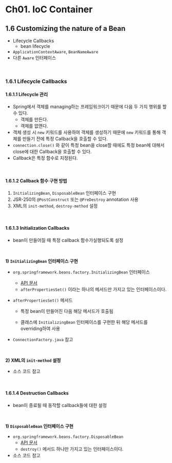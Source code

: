 # Ch01. IoC Container

## 1.6 Customizing the nature of a Bean

- Lifecycle Callbacks
  - bean lifecycle
- `ApplicationContextAware`, `BeanNameAware`
- 다른 `Aware` 인터페이스

<br>

### 1.6.1 Lifecycle Callbacks

#### 1.6.1.1 Lifecycle 관리 

- Spring에서 객체를 managing하는  프레임워크이기 때문에 다음 두 가지 행위를 할 수 있다.
  - 객체를 만든다.
  - 객체를 없앤다.
- 객체 생성 시 `new` 키워드를 사용하여 객체를 생성하기 때문에 `new` 키워드를 통해 객체를 만들기 전에 특정 Callback을 호출할 수 있다.
- `connection.close()` 와 같이 특정 bean을 close할 때에도 특정 bean에 대해서 close에 대한 Callback을 호출할 수 있다.
- Callback은 특정 함수로 지정된다.

<br>

#### 1.6.1.2 Callback 함수 구현 방법

1. `InitializingBean`, `DisposableBean` 인터페이스 구현
2. JSR-250의 `@PostConstruct` 또는 `@PreDestroy` annotation 사용
3. XML의 `init-method`, `destroy-method` 설정

<br>

#### 1.6.1.3 Initialization Callbacks

- bean이 만들어질 때 특정 callback 함수가실행되도록 설정

<br>

**1) `InitializingBean` 인터페이스 구현**

- `org.springframework.beans.factory.InitializingBean` 인터페이스
  - [API 문서](<https://docs.spring.io/spring-framework/docs/current/javadoc-api/org/springframework/beans/factory/InitializingBean.html>)
  -  `afterPropertiesSet()` 이라는 하나의 메서드만 가지고 있는 인터페이스이다.

- `afterPropertiesSet()` 메서드

  - 특정 bean이 만들어진 다음 해당 메서드가 호출됨

  - 클래스에 `InitializingBean` 인터페이스를 구현한 뒤 해당 메서드를 overriding하여 사용

- `ConnectionFactory.java` 참고  

<br>

**2) XML의 `init-method` 설정**

- 소스 코드 참고

<br>

#### 1.6.1.4 Destruction Callbacks

- bean이 종료될 때 동작할 callback들에 대한 설정

<br>

**1) `DisposableBean` 인터페이스 구현**

- `org.springframework.beans.factory.DisposableBean`
  - [API 문서](<https://docs.spring.io/spring-framework/docs/current/javadoc-api/org/springframework/beans/factory/DisposableBean.html>)
  - `destroy()` 메서드 하나만 가지고 있는 인터페이스이다.
- 소스 코드 참고
